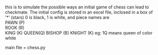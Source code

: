 this is to simulate the possible ways an initial game of chess can lead to checkmate.
The initial config is stored in an excel file, inclosed in a box of '*' (stars)
0 is black, 1 is white, and piece names are   
        PAWN (P)  
	ROOK (R)  
	KING (K)
	QUEEN(Q)
	BISHOP (B)
	KNIGHT (K)
eg: 1Q means queen of color white

main file = chess.py